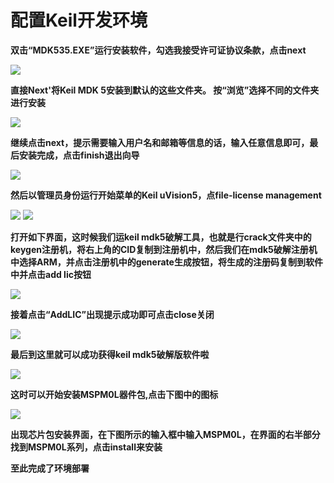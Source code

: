 # 配置Keil开发环境

**双击“MDK535.EXE”运行安装软件，勾选我接受许可证协议条款，点击next**

<img src="/Development_Env/img/001.png"></img>

**直接Next'将Keil MDK 5安装到默认的这些文件夹。 按“浏览”选择不同的文件夹进行安装**

<img src="/Development_Env/img/002.png"></img>

**继续点击next，提示需要输入用户名和邮箱等信息的话，输入任意信息即可，最后安装完成，点击finish退出向导**

<img src="Development_Env/img/003.png"></img>

**然后以管理员身份运行开始菜单的Keil uVision5，点file-license management**

<img src="Development_Env/img/008.png"></img>
<img src="Development_Env/img/004.png"></img>

**打开如下界面，这时候我们运keil mdk5破解工具，也就是行crack文件夹中的keygen注册机，将右上角的CID复制到注册机中，然后我们在mdk5破解注册机中选择ARM，并点击注册机中的generate生成按钮，将生成的注册码复制到软件中并点击add lic按钮**

<img src="Development_Env/img/005.png"></img>

**接着点击“AddLIC”出现提示成功即可点击close关闭**

<img src="Development_Env/img/006.png"></img>

**最后到这里就可以成功获得keil mdk5破解版软件啦**

<img src="Development_Env/img/007.png"></img>

**这时可以开始安装MSPM0L器件包,点击下图中的图标**

<img src="Development_Env/img/009.png"></img>

**出现芯片包安装界面，在下图所示的输入框中输入MSPM0L，在界面的右半部分找到MSPM0L系列，点击install来安装**

**至此完成了环境部署**